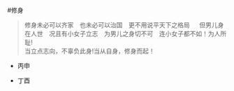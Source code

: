 #修身　　
>修身未必可以齐家　也未必可以治国　更不用说平天下之格局     　
>但男儿身在人世　况且有小女子立志　为男儿之身切不可　连小女子都不如！为人所耻!    
>当立点志向，不辜负此身!当从自身，修身而起！  

* 丙申

* 丁酉
